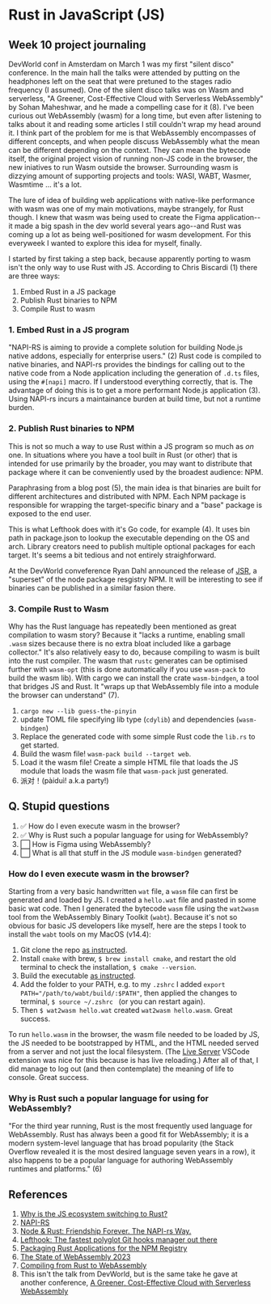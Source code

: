 # Rust in JavaScript (JS)

## Week 10 project journaling

DevWorld conf in Amsterdam on March 1 was my first "silent disco" conference.
In the main hall the talks were attended by putting on the headphones left on the seat that were pretuned to the stages radio frequency (I assumed).
One of the silent disco talks was on Wasm and serverless, "A Greener, Cost-Effective Cloud with Serverless WebAssembly" by Sohan Maheshwar, and he made a compelling case for it (8).
I've been curious out WebAssembly (wasm) for a long time, but even after listening to talks about it and reading some articles I still couldn't wrap my head around it.
I think part of the problem for me is that WebAssembly encompasses of different concepts, and when people discuss WebAssembly what the mean can be different depending on the context.
They can mean the bytecode itself, the original project vision of running non-JS code in the browser, the new iniatives to run Wasm outside the browser.
Surrounding wasm is dizzying amount of supporting projects and tools: WASI, WABT, Wasmer, Wasmtime ... it's a lot.

The lure of idea of building web applications with native-like performance with wasm was one of my main motivations, maybe strangely, for Rust though.
I knew that wasm was being used to create the Figma application--it made a big spash in the dev world several years ago--and Rust was coming up a lot as being well-positioned for wasm development.
For this everyweek I wanted to explore this idea for myself, finally.

I started by first taking a step back, because apparently porting to wasm isn't the only way to use Rust with JS. According to Chris Biscardi (1) there are three ways:

1. Embed Rust in a JS package
2. Publish Rust binaries to NPM
3. Compile Rust to wasm

### 1. Embed Rust in a JS program

"NAPI-RS is aiming to provide a complete solution for building Node.js native addons, especially for enterprise users." (2)
Rust code is compiled to native binaries, and NAPI-rs provides the bindings for calling out to the native code from a Node application including the generation of `.d.ts` files, using the `#[napi]` macro. If I understood everything correctly, that is.
The advantage of doing this is to get a more performant Node.js application (3).
Using NAPI-rs incurs a maintainance burden at build time, but not a runtime burden.

### 2. Publish Rust binaries to NPM

This is not so much a way to use Rust within a JS program so much as _on_ one.
In situations where you have a tool built in Rust (or other) that is intended for use primarily by the broader, you may want to distribute that package where it can be conveniently used by the broadest audience: NPM.

Paraphrasing from a blog post (5), the main idea is that binaries are built for different architectures and distributed with NPM. Each NPM package is  responsible for wrapping the target-specific binary and a "base" package is exposed to the end user.

This is what Lefthook does with it's Go code, for example (4). It uses bin path in package.json to lookup the executable depending on the OS and arch. Library creators need to publish multiple optional packages for each target. It's seems a bit tedious and not entirely straighforward.

At the DevWorld conveference Ryan Dahl announced the release of [JSR](https://jsr.io/), a "superset" of the node package resgistry NPM. It will be interesting to see if binaries can be published in a similar fasion there.

### 3. Compile Rust to Wasm

Why has the Rust language has repeatedly been mentioned as great compilation to wasm story?
Because it "lacks a runtime, enabling small `.wasm` sizes because there is no extra bloat included like a garbage collector."
It's also relatively easy to do, because compiling to wasm is built into the rust compiler.
The wasm that `rustc` generates can be optimised further with `wasm-opt` (this is done automatically if you use `wasm-pack` to build the wasm lib).
With cargo we can install the crate `wasm-bindgen`, a tool that bridges JS and Rust.
It "wraps up that WebAssembly file into a module the browser can understand" (7).

1. `cargo new --lib guess-the-pinyin`
2. update TOML file specifying lib type (`cdylib`) and dependencies (`wasm-bindgen`)
3. Replace the generated code with some simple Rust code the `lib.rs` to get started.
4. Build the wasm file! `wasm-pack build --target web`.
5. Load it the wasm file! Create a simple HTML file that loads the JS module that loads the wasm file that `wasm-pack` just generated.
6. 派对！(pàiduì! a.k.a party!)

## Q. Stupid questions

1. ✅ How do I even execute wasm in the browser?
1. ✅ Why is Rust such a popular language for using for WebAssembly?
1. ⬜️ How is Figma using WebAssembly?
1. ⬜️ What is all that stuff in the JS module `wasm-bindgen` generated?

### How do I even execute wasm in the browser?

Starting from a very basic handwritten `wat` file, a `wasm` file can first be generated and loaded by JS.
I created a `hello.wat` file and pasted in some basic wat code.
Then I generated the bytecode `wasm` file using the `wat2wasm` tool from the WebAssembly Binary Toolkit (`wabt`).
Because it's not so obvious for basic JS developers like myself, here are the steps I took to install the `wabt` tools on my MacOS (v14.4):

  1. Git clone the repo [as instructed](https://github.com/WebAssembly/wabt?tab=readme-ov-file#cloning).
  2. Install `cmake` with brew, `$ brew install cmake`, and restart the old terminal to check the installation, `$ cmake --version`.
  3. Build the executable [as instructed](https://github.com/WebAssembly/wabt?tab=readme-ov-file#building-using-cmake-directly-linux-and-macos).
  4. Add the folder to your PATH, e.g. to my `.zshrc` I added `export PATH="/path/to/wabt/build/:$PATH"`, then applied the changes to terminal, `$ source ~/.zshrc ` (or you can restart again).
  5. Then `$ wat2wasm hello.wat` created `wat2wasm hello.wasm`. Great success.

To run `hello.wasm` in the browser, the wasm file needed to be loaded by JS, the JS needed to be bootstrapped by HTML, and the HTML needed served from a server and not just the local filesystem. (The [Live Server](https://marketplace.visualstudio.com/items?itemName=ritwickdey.LiveServer) VSCode extension was nice for this because is has live reloading.) After all of that, I did manage to log out (and then contemplate) the meaning of life to console. Great success.

### Why is Rust such a popular language for using for WebAssembly?

"For the third year running, Rust is the most frequently used language for WebAssembly. Rust has always been a good fit for WebAssembly; it is a modern system-level language that has broad popularity (the Stack Overflow revealed it is the most desired language seven years in a row), it also happens to be a popular language for authoring WebAssembly runtimes and platforms." (6)

## References

1. [Why is the JS ecosystem switching to Rust?](https://www.youtube.com/watch?v=dZQMoEWe5uY)
2. [NAPI-RS](https://napi.rs/)
3. [Node & Rust: Friendship Forever. The NAPI-rs Way.](https://dev.to/valorsoftware/node-rust-friendship-forever-the-napi-rs-way-1kb8)
4. [Lefthook: The fastest polyglot Git hooks manager out there](https://github.com/evilmartians/lefthook/blob/master/packaging/npm/lefthook/package.json)
5. [Packaging Rust Applications for the NPM Registry](https://blog.orhun.dev/packaging-rust-for-npm/)
6. [The State of WebAssembly 2023](https://blog.scottlogic.com/2023/10/18/the-state-of-webassembly-2023.html)
7. [Compiling from Rust to WebAssembly](https://developer.mozilla.org/en-US/docs/WebAssembly/Rust_to_wasm)
8. This isn't the talk from DevWorld, but is the same take he gave at another conference, [A Greener, Cost-Effective Cloud with Serverless WebAssembly](https://www.youtube.com/watch?v=QVfKt7aIZO8)
